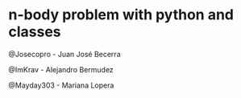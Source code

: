 # **n-body problem with python and classes**

@Josecopro - Juan José Becerra

@ImKrav - Alejandro Bermudez

@Mayday303 - Mariana Lopera
